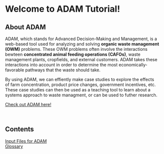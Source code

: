 <h1>Welcome to ADAM Tutorial!</h1>
<h2>About ADAM</h2>
<p>
    ADAM, which stands for Advanced Decision-Making and Management, is a web-based tool used for analyzing and solving <b>organic waste management (OWM)</b> problems. These OWM problems often involve the interactions bewteen <b>concentrated animal feeding operations (CAFOs)</b>, waste management plants, cropfields, and external customers. ADAM takes these interactions into account in order to determine the most economically-favorable pathways that the waste should take.
</p> 
<p>
By using ADAM, we can effiently make case studies to explore the effects of farm concentration, product price changes, government incentives, etc. These case studies can then be used as a teaching tool to learn about a systems approach to waste managment, or can be used to futher research. 
</p>
<p><a href="http://54.208.179.171:8000/">Check out ADAM here!</a></p>

<br>
<h2>Contents</h2>
<a href="/input_files.md">Input Files for ADAM</a>
<br>
<a href="/glossary.md">Glossary</a>





